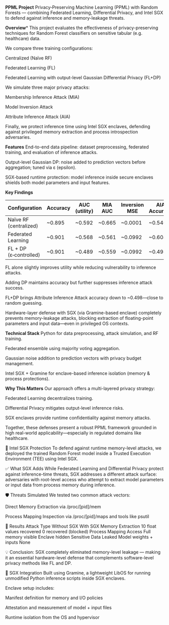 ****PPML Project****
Privacy‑Preserving Machine Learning (PPML) with Random Forests — combining Federated Learning, Differential Privacy, and Intel SGX to defend against inference and memory-leakage threats.

****Overview*****
This project evaluates the effectiveness of privacy-preserving techniques for Random Forest classifiers on sensitive tabular (e.g. healthcare) data.

We compare three training configurations:

Centralized (Naïve RF)

Federated Learning (FL)

Federated Learning with output-level Gaussian Differential Privacy (FL+DP)

We simulate three major privacy attacks:

Membership Inference Attack (MIA)

Model Inversion Attack

Attribute Inference Attack (AIA)

Finally, we protect inference time using Intel SGX enclaves, defending against privileged memory extraction and process introspection adversaries.

**Features**
End-to-end data pipeline: dataset preprocessing, federated training, and evaluation of inference attacks.

Output-level Gaussian DP: noise added to prediction vectors before aggregation; tuned via ε (epsilon).

SGX-based runtime protection: model inference inside secure enclaves shields both model parameters and input features.

**Key Findings**

| Configuration          | Accuracy | AUC (utility) | MIA AUC | Inversion MSE | AIA Accuracy | Privacy Leaks |
| ---------------------- | -------- | ------------- | ------- | ------------- | ------------ | ------------- |
| Naïve RF (centralized) | \~0.895  | \~0.592       | \~0.665 | \~0.0001      | \~0.546      | High          |
| Federated Learning     | \~0.901  | \~0.568       | \~0.561 | \~0.0992      | \~0.604      | Moderate      |
| FL + DP (ε‑controlled) | \~0.901  | \~0.489       | \~0.559 | \~0.0992      | \~0.498      | Low           |

  FL alone slightly improves utility while reducing vulnerability to inference attacks.
  
  Adding DP maintains accuracy but further suppresses inference attack success.
  
  FL+DP brings Attribute Inference Attack accuracy down to ~0.498—close to random guessing.
  
  Hardware-layer defense with SGX (via Gramine-based enclave) completely prevents memory-leakage attacks, blocking extraction of floating-point parameters and input data—even in privileged OS contexts.

**Technical Stack**
  Python for data preprocessing, attack simulation, and RF training.
  
  Federated ensemble using majority voting aggregation.
  
  Gaussian noise addition to prediction vectors with privacy budget management.
  
  Intel SGX + Gramine for enclave-based inference isolation (memory & process protections).

**Why This Matters**
Our approach offers a multi-layered privacy strategy:

  Federated Learning decentralizes training.
  
  Differential Privacy mitigates output-level inference risks.
  
  SGX enclaves provide runtime confidentiality against memory attacks.
  
  Together, these defenses present a robust PPML framework grounded in high real-world applicability—especially in regulated domains like healthcare.


🔐 Intel SGX Protection
To defend against runtime memory-level attacks, we deployed the trained Random Forest model inside a Trusted Execution Environment (TEE) using Intel SGX.

✅ What SGX Adds
While Federated Learning and Differential Privacy protect against inference-time threats, SGX addresses a different attack surface: adversaries with root-level access who attempt to extract model parameters or input data from process memory during inference.

🛡️ Threats Simulated
We tested two common attack vectors:

Direct Memory Extraction via /proc/[pid]/mem

Process Mapping Inspection via /proc/[pid]/maps and tools like psutil

🧪 Results
Attack Type	Without SGX	With SGX
Memory Extraction	10 float values recovered	0 recovered (blocked)
Process Mapping Access	Full memory visible	Enclave hidden
Sensitive Data Leaked	Model weights + inputs	None

💡 Conclusion: SGX completely eliminated memory-level leakage — making it an essential hardware-level defense that complements software-level privacy methods like FL and DP.

🧰 SGX Integration
Built using Gramine, a lightweight LibOS for running unmodified Python inference scripts inside SGX enclaves.

Enclave setup includes:

Manifest definition for memory and I/O policies

Attestation and measurement of model + input files

Runtime isolation from the OS and hypervisor


